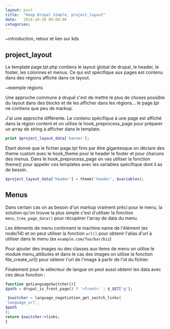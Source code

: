 ```yaml
---
layout: post
title:  "Keep Drupal Simple, project_layout"
date:   2014-10-28 00:00:00
categories: 
---
```


~introduction, retour et lien sur kds

## project_layout

Le template page.tpl.php contiens le layout global de drupal, le header, le footer, 
les colonnes et menus. Ce qui est spécifique aux pages est contenu dans des régions
affiché dans ce layout.

~exemple régions

Une approche commune à drupal c'est de mettre le plus de choses possible du layout
dans des blocks et de les afficher dans les régions... le page.tpl ne contiens que 
peu de markup.

J'ai une approche différente. Le contenu spécifique à une page est affiché dans 
la région content et on utilise le hook_preprocess_page pour préparer un array de
string à afficher dans le template.

```php
print $project_layout_data['banner'];
```

Étant donné que le fichier page.tpl finis par être gigantesque on déclare des theme
custom avec le hook_theme pour le header le footer et pour chacuns des menus. Dans
le hook_preprocess_page on vas utiliser la fonction theme() pour appeler ces templates
avec les variables spécifique dont il as de besoin.

``` php
$project_layout_data['header'] = theme('header', $variables);
```

## Menus

Dans certain cas on as besoin d'un markup vraiment préci pour le menu, la solution 
qu'on trouve la plus simple c'est d'utiliser la fonction `menu_tree_page_data()`
pour récupérer l'array de data du menu.

Les éléments de menu continnent le machine name de l'élément (ex node/14) et on 
peut utiliser la fonction `url()` pour obtenir l'alias d'url à utiliser dans le
menu (ex `example.com/foo/bar/biz`)


Pour ajouter des images ou des classes aux items de menu on utilise le module 
menu_attibutes et dans le cas des images on utilise la fonction file_create_url()
pour obtenir l'url de l'image à partir de l'id du fichier.

Finalement pour le sélecteur de langue on peut aussi obtenir les data avec ces 
deux fonction :

``` php
function getLanguageSwitcher(){
$path = drupal_is_front_page() ? '<front>' : $_GET['q'];

 $switcher = language_negotiation_get_switch_links(
'language_url', 
$path
);
return $switcher->links;
}
```



